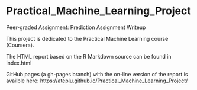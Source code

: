 # Practical_Machine_Learning_Project
Peer-graded Assignment: Prediction Assignment Writeup

This project is dedicated to the Practical Machine Learning course (Coursera).

The HTML report based on the R Markdown source can be found in index.html

GitHub pages (a gh-pages branch) with the on-line version of the report is availble here:
https://ateplu.github.io/Practical_Machine_Learning_Project/
